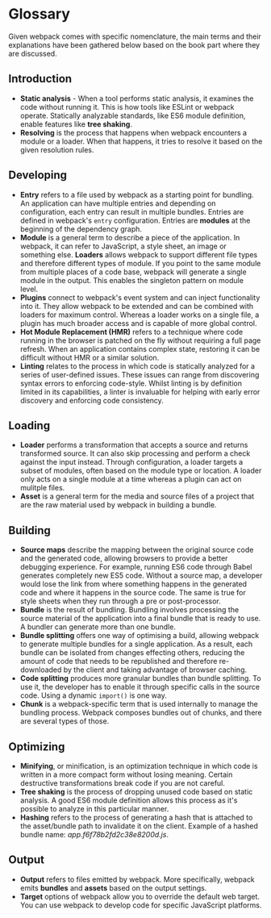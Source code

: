 # Glossary

Given webpack comes with specific nomenclature, the main terms and their explanations have been gathered below based on the book part where they are discussed.

## Introduction

* **Static analysis** - When a tool performs static analysis, it examines the code without running it. This is how tools like ESLint or webpack operate. Statically analyzable standards, like ES6 module definition, enable features like **tree shaking**.
* **Resolving** is the process that happens when webpack encounters a module or a loader. When that happens, it tries to resolve it based on the given resolution rules.

## Developing

* **Entry** refers to a file used by webpack as a starting point for bundling. An application can have multiple entries and depending on configuration, each entry can result in multiple bundles. Entries are defined in webpack's `entry` configuration. Entries are **modules** at the beginning of the dependency graph.
* **Module** is a general term to describe a piece of the application. In webpack, it can refer to JavaScript, a style sheet, an image or something else. **Loaders** allows webpack to support different file types and therefore different types of module. If you point to the same module from multiple places of a code base, webpack will generate a single module in the output. This enables the singleton pattern on module level.
* **Plugins** connect to webpack's event system and can inject functionality into it. They allow webpack to be extended and can be combined with loaders for maximum control. Whereas a loader works on a single file, a plugin has much broader access and is capable of more global control.
* **Hot Module Replacement (HMR)** refers to a technique where code running in the browser is patched on the fly without requiring a full page refresh. When an application contains complex state, restoring it can be difficult without HMR or a similar solution.
* **Linting** relates to the process in which code is statically analyzed for a series of user-defined issues. These issues can range from discovering syntax errors to enforcing code-style. Whilst linting is by definition limited in its capabilities, a linter is invaluable for helping with early error discovery and enforcing code consistency.

## Loading

* **Loader** performs a transformation that accepts a source and returns transformed source. It can also skip processing and perform a check against the input instead. Through configuration, a loader targets a subset of modules, often based on the module type or location. A loader only acts on a single module at a time whereas a plugin can act on mulitple files.
* **Asset** is a general term for the media and source files of a project that are the raw material used by webpack in building a bundle.

## Building

* **Source maps** describe the mapping between the original source code and the generated code, allowing browsers to provide a better debugging experience. For example, running ES6 code through Babel generates completely new ES5 code. Without a source map, a developer would lose the link from where something happens in the generated code and where it happens in the source code. The same is true for style sheets when they run through a pre or post-processor.
* **Bundle** is the result of bundling. Bundling involves processing the source material of the application into a final bundle that is ready to use. A bundler can generate more than one bundle.
* **Bundle splitting** offers one way of optimising a build, allowing webpack to generate multiple bundles for a single application. As a result, each bundle can be isolated from changes effecting others, reducing the amount of code that needs to be republished and therefore re-downloaded by the client and taking advantage of browser caching.
* **Code splitting** produces more granular bundles than bundle splitting. To use it, the developer has to enable it through specific calls in the source code. Using a dynamic `import()` is one way.
* **Chunk** is a webpack-specific term that is used internally to manage the bundling process. Webpack composes bundles out of chunks, and there are several types of those.

## Optimizing

* **Minifying**, or minification, is an optimization technique in which code is written in a more compact form without losing meaning. Certain destructive transformations break code if you are not careful.
* **Tree shaking** is the process of dropping unused code based on static analysis. A good ES6 module definition allows this process as it's possible to analyze in this particular manner.
* **Hashing** refers to the process of generating a hash that is attached to the asset/bundle path to invalidate it on the client. Example of a hashed bundle name: *app.f6f78b2fd2c38e8200d.js*.

## Output

* **Output** refers to files emitted by webpack. More specifically, webpack emits **bundles** and **assets** based on the output settings.
* **Target** options of webpack allow you to override the default web target. You can use webpack to develop code for specific JavaScript platforms.
